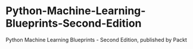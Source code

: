 # Python-Machine-Learning-Blueprints-Second-Edition
Python Machine Learning Blueprints - Second Edition, published by Packt
